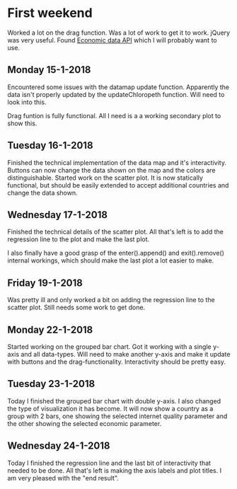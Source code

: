 # First weekend
Worked a lot on the drag function. Was a lot of work to get it to work. jQuery was very useful. 
Found [Economic data API](https://data.oecd.org/api/sdmx-json-documentation/) which I will probably want to use.

## Monday 15-1-2018
Encountered some issues with the datamap update function. Apparently the data isn't properly updated by the updateChloropeth function. Will need to look into this.

Drag funtion is fully functional. All I need is a a working secondary plot to show this.

## Tuesday 16-1-2018
Finished the technical implementation of the data map and it's interactivity. Buttons can now change the data shown on the map and the colors are distinguishable. Started work on the scatter plot. It is now statically functional, but should be easily extended to accept additional countries and change the data shown.

## Wednesday 17-1-2018
Finished the technical details of the scatter plot. All that's left is to add the regression line to the plot and make the last plot.

I also finally have a good grasp of the enter().append() and exit().remove() internal workings, which should make the last plot a lot easier to make.

## Friday 19-1-2018
Was pretty ill and only worked a bit on adding the regression line to the scatter plot. Still needs some work to get done.

## Monday 22-1-2018
Started working on the grouped bar chart. Got it working with a single y-axis and all data-types. Will need to make another y-axis and make it update with buttons and the drag-functionality. Interactivity should be pretty easy.

## Tuesday 23-1-2018
Today I finished the grouped bar chart with double y-axis. I also changed the type of visualization it has become. It will now show a country as a group with 2 bars, one showing the selected internet quality parameter and the other showing the selected economic parameter.

## Wednesday 24-1-2018
Today I finished the regression line and the last bit of interactivity that needed to be done. All that's left is making the axis labels and plot titles. I am very pleased with the "end result".
